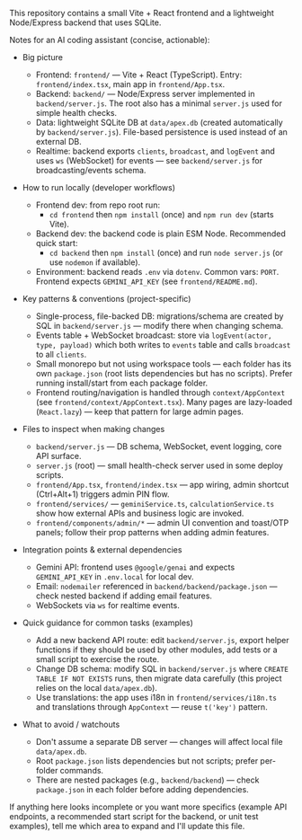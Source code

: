 This repository contains a small Vite + React frontend and a lightweight Node/Express backend that uses SQLite.

Notes for an AI coding assistant (concise, actionable):

- Big picture
  - Frontend: `frontend/` — Vite + React (TypeScript). Entry: `frontend/index.tsx`, main app in `frontend/App.tsx`.
  - Backend: `backend/` — Node/Express server implemented in `backend/server.js`. The root also has a minimal `server.js` used for simple health checks.
  - Data: lightweight SQLite DB at `data/apex.db` (created automatically by `backend/server.js`). File-based persistence is used instead of an external DB.
  - Realtime: backend exports `clients`, `broadcast`, and `logEvent` and uses `ws` (WebSocket) for events — see `backend/server.js` for broadcasting/events schema.

- How to run locally (developer workflows)
  - Frontend dev: from repo root run:
    - `cd frontend` then `npm install` (once) and `npm run dev` (starts Vite).
  - Backend dev: the backend code is plain ESM Node. Recommended quick start:
    - `cd backend` then `npm install` (once) and run `node server.js` (or use `nodemon` if available).
  - Environment: backend reads `.env` via `dotenv`. Common vars: `PORT`. Frontend expects `GEMINI_API_KEY` (see `frontend/README.md`).

- Key patterns & conventions (project-specific)
  - Single-process, file-backed DB: migrations/schema are created by SQL in `backend/server.js` — modify there when changing schema.
  - Events table + WebSocket broadcast: store via `logEvent(actor, type, payload)` which both writes to `events` table and calls `broadcast` to all `clients`.
  - Small monorepo but not using workspace tools — each folder has its own `package.json` (root lists dependencies but has no scripts). Prefer running install/start from each package folder.
  - Frontend routing/navigation is handled through `context/AppContext` (see `frontend/context/AppContext.tsx`). Many pages are lazy-loaded (`React.lazy`) — keep that pattern for large admin pages.

- Files to inspect when making changes
  - `backend/server.js` — DB schema, WebSocket, event logging, core API surface.
  - `server.js` (root) — small health-check server used in some deploy scripts.
  - `frontend/App.tsx`, `frontend/index.tsx` — app wiring, admin shortcut (Ctrl+Alt+1) triggers admin PIN flow.
  - `frontend/services/` — `geminiService.ts`, `calculationService.ts` show how external APIs and business logic are invoked.
  - `frontend/components/admin/*` — admin UI convention and toast/OTP panels; follow their prop patterns when adding admin features.

- Integration points & external dependencies
  - Gemini API: frontend uses `@google/genai` and expects `GEMINI_API_KEY` in `.env.local` for local dev.
  - Email: `nodemailer` referenced in `backend/backend/package.json` — check nested backend if adding email features.
  - WebSockets via `ws` for realtime events.

- Quick guidance for common tasks (examples)
  - Add a new backend API route: edit `backend/server.js`, export helper functions if they should be used by other modules, add tests or a small script to exercise the route.
  - Change DB schema: modify SQL in `backend/server.js` where `CREATE TABLE IF NOT EXISTS` runs, then migrate data carefully (this project relies on the local `data/apex.db`).
  - Use translations: the app uses i18n in `frontend/services/i18n.ts` and translations through `AppContext` — reuse `t('key')` pattern.

- What to avoid / watchouts
  - Don't assume a separate DB server — changes will affect local file `data/apex.db`.
  - Root `package.json` lists dependencies but not scripts; prefer per-folder commands.
  - There are nested packages (e.g., `backend/backend`) — check `package.json` in each folder before adding dependencies.

If anything here looks incomplete or you want more specifics (example API endpoints, a recommended start script for the backend, or unit test examples), tell me which area to expand and I'll update this file.
